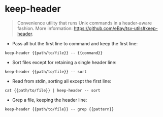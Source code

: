 # keep-header

> Convenience utility that runs Unix commands in a header-aware fashion.
> More information: <https://github.com/eBay/tsv-utils#keep-header>.

- Pass all but the first line to command and keep the first line:

`keep-header {{path/to/file}} -- {{command}}`

- Sort files except for retaining a single header line:

`keep-header {{path/to/file}} -- sort`

- Read from stdin, sorting all except the first line:

`cat {{path/to/file}} | keep-header -- sort`

- Grep a file, keeping the header line:

`keep-header {{path/to/file}} -- grep {{pattern}}`
